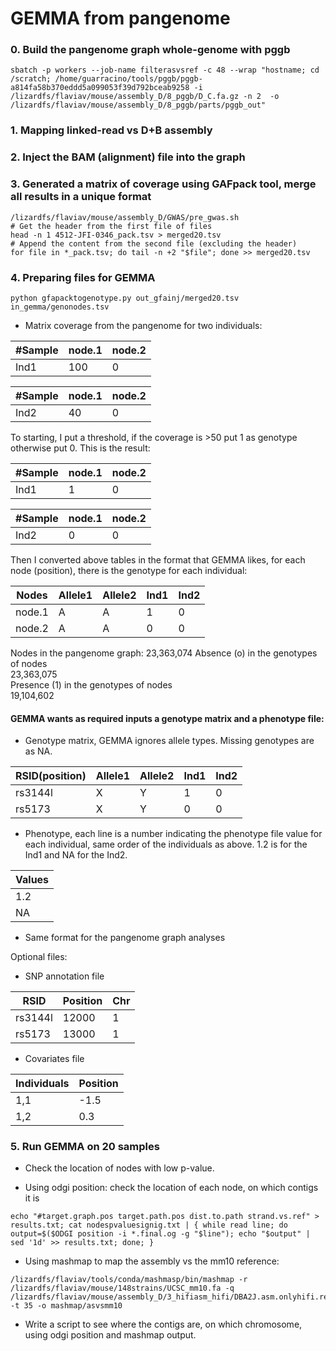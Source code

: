 # GEMMA from pangenome

### 0. Build the pangenome graph whole-genome with pggb
```
sbatch -p workers --job-name filterasvsref -c 48 --wrap "hostname; cd /scratch; /home/guarracino/tools/pggb/pggb-a814fa58b370eddd5a099053f39d792bceab9258 -i /lizardfs/flaviav/mouse/assembly_D/8_pggb/D_C.fa.gz -n 2  -o /lizardfs/flaviav/mouse/assembly_D/8_pggb/parts/pggb_out"
```
### 1. Mapping linked-read vs D+B assembly
### 2. Inject the BAM (alignment) file into the graph
### 3. Generated a matrix of coverage using GAFpack tool, merge all results in a unique format
```
/lizardfs/flaviav/mouse/assembly_D/GWAS/pre_gwas.sh
# Get the header from the first file of files 
head -n 1 4512-JFI-0346_pack.tsv > merged20.tsv
# Append the content from the second file (excluding the header)
for file in *_pack.tsv; do tail -n +2 "$file"; done >> merged20.tsv
```
### 4. Preparing files for GEMMA
```
python gfapacktogenotype.py out_gfainj/merged20.tsv in_gemma/genonodes.tsv
```

- Matrix coverage from the pangenome for two individuals: 

| #Sample   | node.1    | node.2|
| -------- | -------- | -------- |
|Ind1|100|0|

| #Sample    | node.1    | node.2|
| -------- | -------- | -------- |
|Ind2|40|0|

To starting, I put a threshold, if the coverage is >50 put 1 as genotype otherwise put 0. This is the result:

| #Sample    | node.1    | node.2|
| -------- | -------- | -------- |
|Ind1|1|0|

| #Sample    | node.1    | node.2|
| -------- | -------- | -------- |
|Ind2|0|0|

Then I converted above tables in the format that GEMMA likes, for each node (position), there is the genotype for each individual:

| Nodes | Allele1 | Allele2 |Ind1|Ind2|
| -------- | -------- | -------- |-------|-------|
| node.1     | A    | A   |   1 |   0   |
| node.2   | A    | A    |   0 |  0   |


Nodes in the pangenome graph: 
23,363,074
Absence (o) in the genotypes of nodes                                                   
23,363,075                                                                                                                             
Presence (1) in the genotypes of nodes                                                                                            
19,104,602                                                               


#### GEMMA wants as required inputs a genotype matrix and a phenotype file:

- Genotype matrix, GEMMA ignores allele types. Missing genotypes are as NA.

| RSID(position) | Allele1 | Allele2 |Ind1|Ind2|
| -------- | -------- | -------- |-------|-------|
| rs3144l     | X    | Y   |   1 |   0   |
| rs5173   | X    | Y    |   0 |  0   |

- Phenotype, each line is a number indicating the phenotype file value for each individual, same order of the individuals as above. 1.2 is for the Ind1 and NA for the Ind2.

| Values | 
| -------- | 
| 1.2     | 
| NA   | 

- Same format for the pangenome graph analyses

Optional files:
- SNP annotation file
  
| RSID | Position| Chr|
| -------- | -------- |--------|
| rs3144l     | 12000    | 1   | 
| rs5173   | 13000    | 1   |   

- Covariates file

| Individuals | Position|
| -------- | -------- |
| 1,1     | -1.5    | 
| 1,2   | 0.3    | 

### 5. Run GEMMA on 20 samples
- Check the location of nodes with low p-value.

- Using odgi position: check the location of each node, on which contigs it is
```
echo "#target.graph.pos target.path.pos dist.to.path strand.vs.ref" > results.txt; cat nodespvaluesignig.txt | { while read line; do output=$($ODGI position -i *.final.og -g "$line"); echo "$output" | sed '1d' >> results.txt; done; }
```
- Using mashmap to map the assembly vs the mm10 reference:

```
/lizardfs/flaviav/tools/conda/mashmasp/bin/mashmap -r /lizardfs/flaviav/mouse/148strains/UCSC_mm10.fa -q /lizardfs/flaviav/mouse/assembly_D/3_hifiasm_hifi/DBA2J.asm.onlyhifi.rename.fa -t 35 -o mashmap/asvsmm10
``` 
- Write a script to see where the contigs are, on which chromosome, using odgi position and mashmap output.
